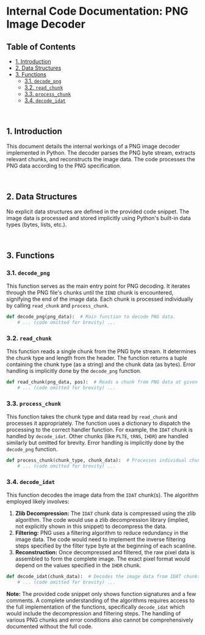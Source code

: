 # Internal Code Documentation: PNG Image Decoder

## Table of Contents

* [1. Introduction](#1-introduction)
* [2. Data Structures](#2-data-structures)
* [3. Functions](#3-functions)
    * [3.1. `decode_png`](#31-decode_png)
    * [3.2.  `read_chunk`](#32-read_chunk)
    * [3.3. `process_chunk`](#33-process_chunk)
    * [3.4. `decode_idat`](#34-decode_idat)

<br>

## 1. Introduction

This document details the internal workings of a PNG image decoder implemented in Python.  The decoder parses the PNG byte stream, extracts relevant chunks, and reconstructs the image data.  The code processes the PNG data according to the PNG specification.

<br>

## 2. Data Structures

No explicit data structures are defined in the provided code snippet.  The image data is processed and stored implicitly using Python's built-in data types (bytes, lists, etc.).


<br>

## 3. Functions

### 3.1. `decode_png`

This function serves as the main entry point for PNG decoding.  It iterates through the PNG file's chunks until the `IEND` chunk is encountered, signifying the end of the image data. Each chunk is processed individually by calling `read_chunk` and `process_chunk`.

```python
def decode_png(png_data):  # Main function to decode PNG data.
    # ... (code omitted for brevity) ...
```

### 3.2. `read_chunk`

This function reads a single chunk from the PNG byte stream.  It determines the chunk type and length from the header. The function returns a tuple containing the chunk type (as a string) and the chunk data (as bytes). Error handling is implicitly done by the `decode_png` function.

```python
def read_chunk(png_data, pos):  # Reads a chunk from PNG data at given position.
    # ... (code omitted for brevity) ...
```

### 3.3. `process_chunk`

This function takes the chunk type and data read by `read_chunk` and processes it appropriately.  The function uses a dictionary to dispatch the processing to the correct handler function.  For example, the `IDAT` chunk is handled by `decode_idat`.  Other chunks (like `PLTE`, `tRNS`, `IHDR`) are handled similarly but omitted for brevity.  Error handling is implicitly done by the `decode_png` function.

```python
def process_chunk(chunk_type, chunk_data):  # Processes individual chunks.
    # ... (code omitted for brevity) ...
```

### 3.4. `decode_idat`

This function decodes the image data from the `IDAT` chunk(s). The algorithm employed likely involves:

1. **Zlib Decompression:** The `IDAT` chunk data is compressed using the zlib algorithm.  The code would use a zlib decompression library (implied, not explicitly shown in this snippet) to decompress the data.
2. **Filtering:** PNG uses a filtering algorithm to reduce redundancy in the image data. The code would need to implement the inverse filtering steps specified by the filter type byte at the beginning of each scanline.
3. **Reconstruction:** Once decompressed and filtered, the raw pixel data is assembled to form the complete image.  The exact pixel format would depend on the values specified in the `IHDR` chunk.


```python
def decode_idat(chunk_data):  # Decodes the image data from IDAT chunks.  This function likely uses a zlib decompression library (not shown).
    # ... (code omitted for brevity) ...
```

**Note:** The provided code snippet only shows function signatures and a few comments.  A complete understanding of the algorithms requires access to the full implementation of the functions, specifically `decode_idat` which would include the decompression and filtering steps.  The handling of various PNG chunks and error conditions also cannot be comprehensively documented without the full code.
